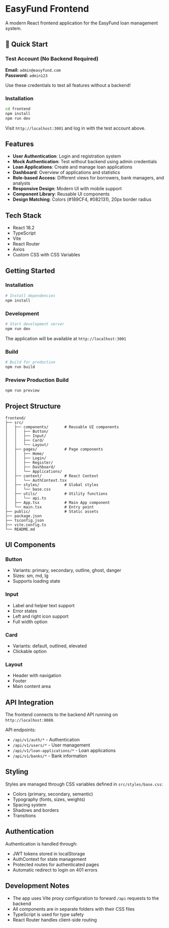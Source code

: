# EasyFund Frontend

A modern React frontend application for the EasyFund loan management system.

## 🚀 Quick Start

### Test Account (No Backend Required)

**Email:** `admin@easyfund.com`  
**Password:** `admin123`

Use these credentials to test all features without a backend!

### Installation

```bash
cd frontend
npm install
npm run dev
```

Visit `http://localhost:3001` and log in with the test account above.

## Features

- **User Authentication**: Login and registration system
- **Mock Authentication**: Test without backend using admin credentials
- **Loan Applications**: Create and manage loan applications
- **Dashboard**: Overview of applications and statistics
- **Role-based Access**: Different views for borrowers, bank managers, and analysts
- **Responsive Design**: Modern UI with mobile support
- **Component Library**: Reusable UI components
- **Design Matching**: Colors (#189CF4, #082131), 20px border radius

## Tech Stack

- React 18.2
- TypeScript
- Vite
- React Router
- Axios
- Custom CSS with CSS Variables

## Getting Started

### Installation

```bash
# Install dependencies
npm install
```

### Development

```bash
# Start development server
npm run dev
```

The application will be available at `http://localhost:3001`

### Build

```bash
# Build for production
npm run build
```

### Preview Production Build

```bash
npm run preview
```

## Project Structure

```
frontend/
├── src/
│   ├── components/       # Reusable UI components
│   │   ├── Button/
│   │   ├── Input/
│   │   ├── Card/
│   │   └── Layout/
│   ├── pages/            # Page components
│   │   ├── Home/
│   │   ├── Login/
│   │   ├── Register/
│   │   ├── Dashboard/
│   │   └── Applications/
│   ├── context/          # React Context
│   │   └── AuthContext.tsx
│   ├── styles/           # Global styles
│   │   └── base.css
│   ├── utils/            # Utility functions
│   │   └── api.ts
│   ├── App.tsx           # Main App component
│   └── main.tsx          # Entry point
├── public/               # Static assets
├── package.json
├── tsconfig.json
├── vite.config.ts
└── README.md
```

## UI Components

### Button
- Variants: primary, secondary, outline, ghost, danger
- Sizes: sm, md, lg
- Supports loading state

### Input
- Label and helper text support
- Error states
- Left and right icon support
- Full width option

### Card
- Variants: default, outlined, elevated
- Clickable option

### Layout
- Header with navigation
- Footer
- Main content area

## API Integration

The frontend connects to the backend API running on `http://localhost:8080`.

API endpoints:
- `/api/v1/auth/*` - Authentication
- `/api/v1/users/*` - User management
- `/api/v1/loan-applications/*` - Loan applications
- `/api/v1/banks/*` - Bank information

## Styling

Styles are managed through CSS variables defined in `src/styles/base.css`:
- Colors (primary, secondary, semantic)
- Typography (fonts, sizes, weights)
- Spacing system
- Shadows and borders
- Transitions

## Authentication

Authentication is handled through:
- JWT tokens stored in localStorage
- AuthContext for state management
- Protected routes for authenticated pages
- Automatic redirect to login on 401 errors

## Development Notes

- The app uses Vite proxy configuration to forward `/api` requests to the backend
- All components are in separate folders with their CSS files
- TypeScript is used for type safety
- React Router handles client-side routing


